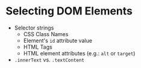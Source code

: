 # Selecting DOM Elements

- Selector strings
  - CSS Class Names
  - Element's `id` attribute value
  - HTML Tags
  - HTML element attributes (e.g.: `alt` or `target`)
- `.innerText` vs. `.textContent`